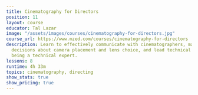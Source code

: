 ```yaml
---
title: Cinematography for Directors
position: 11
layout: course
educator: Tal Lazar
image: "/assets/images/courses/cinematography-for-directors.jpg"
course_url: https://www.mzed.com/courses/cinematography-for-directors
description: Learn to effectively communicate with cinematographers, make informed
  decisions about camera placement and lens choice, and lead technical teams without
  being a technical expert.
lessons: 8
runtime: 4h 33m
topics: cinematography, directing
show_stats: true
show_pricing: true
---
```


